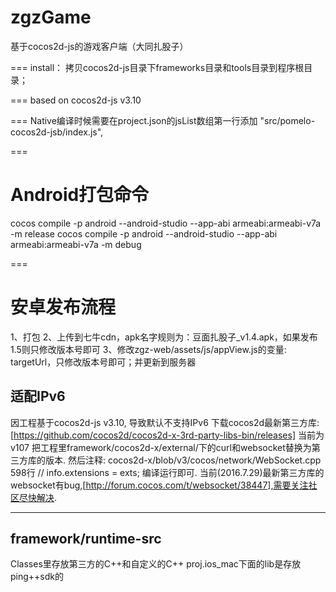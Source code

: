 zgzGame
=======

基于cocos2d-js的游戏客户端（大同扎股子）

===
install：
拷贝cocos2d-js目录下frameworks目录和tools目录到程序根目录；

===
based on cocos2d-js v3.10


===
Native编译时候需要在project.json的jsList数组第一行添加
"src/pomelo-cocos2d-jsb/index.js",



===
# Android打包命令
cocos compile -p android --android-studio --app-abi armeabi:armeabi-v7a -m release
cocos compile -p android --android-studio --app-abi armeabi:armeabi-v7a -m debug



===
# 安卓发布流程
1、打包
2、上传到七牛cdn，apk名字规则为：豆面扎股子_v1.4.apk，如果发布1.5则只修改版本号即可
3、修改zgz-web/assets/js/appView.js的变量: targetUrl，只修改版本号即可；并更新到服务器





## 适配IPv6
因工程基于cocos2d-js v3.10, 导致默认不支持IPv6
下载cocos2d最新第三方库:[https://github.com/cocos2d/cocos2d-x-3rd-party-libs-bin/releases] 当前为v107
把工程里framework/cocos2d-x/external/下的curl和websocket替换为第三方库的版本.
然后注释: cocos2d-x/blob/v3/cocos/network/WebSocket.cpp 598行 // info.extensions = exts;
编译运行即可.
当前(2016.7.29)最新第三方库的websocket有bug,[http://forum.cocos.com/t/websocket/38447],需要关注社区尽快解决.





-------------------------------

## framework/runtime-src
Classes里存放第三方的C++和自定义的C++
proj.ios_mac下面的lib是存放ping++sdk的